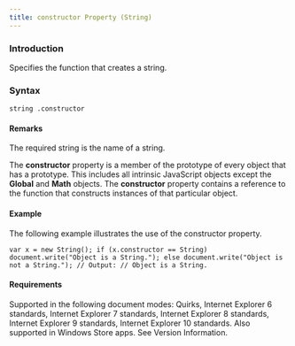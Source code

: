```yaml
---
title: constructor Property (String)
---
```


### Introduction 

 Specifies the function that creates a string.

### Syntax 

```
string .constructor
```

#### Remarks 

<div id="languageReferenceRemarksSection" class="section" name="collapseableSection" style="">
  <p xmlns:util="util">
    The required <span class="parameter" sdata="paramReference">string</span> is the name of a string.
  </p>
  <p xmlns:util="util">
    The <b>constructor</b> property is a member of the prototype of every object that has a prototype. This includes all intrinsic JavaScript objects except the <b>Global</b> and <b>Math</b> objects.
    The <b>constructor</b> property contains a reference to the function that constructs instances of that particular object.
  </p>
</div>

#### Example 

<p xmlns:util="util">
  The following example illustrates the use of the constructor property.
</p>

```
var x = new String(); if (x.constructor == String) document.write("Object is a String."); else document.write("Object is not a String."); // Output: // Object is a String.
```

#### Requirements 

<div id="requirementsTitleSection" class="section" name="collapseableSection" style="">
  <p xmlns:util="util"></p>
  <p>
    Supported in the following document modes: Quirks, Internet Explorer 6 standards, Internet Explorer 7 standards, Internet Explorer 8 standards, Internet Explorer 9 standards, Internet Explorer 10
    standards. Also supported in Windows Store apps. See Version Information.
  </p>
</div>

